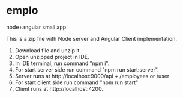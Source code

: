 # emplo
node+angular small app

This is a zip file with Node server and Angular Client implementation.

1. Download file and unzip it.
2. Open unzipped project in IDE.
3. In IDE terminal, run command "npm i".
4. For start server side run command "npm run start:server".
5. Server runs at http://localhost:9000/api + /employees or /user
6. For start client side run command "npm run start"
7. Client runs at http://localhost:4200.

